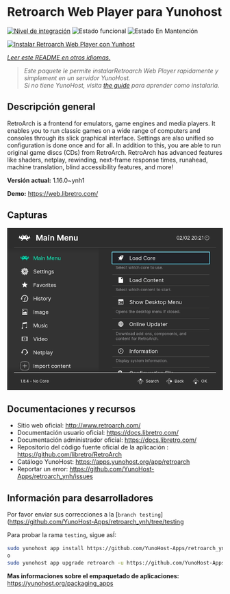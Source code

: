 <!--
Este archivo README esta generado automaticamente<https://github.com/YunoHost/apps/tree/master/tools/readme_generator>
No se debe editar a mano.
-->

# Retroarch Web Player para Yunohost

[![Nivel de integración](https://dash.yunohost.org/integration/retroarch.svg)](https://dash.yunohost.org/appci/app/retroarch) ![Estado funcional](https://ci-apps.yunohost.org/ci/badges/retroarch.status.svg) ![Estado En Mantención](https://ci-apps.yunohost.org/ci/badges/retroarch.maintain.svg)

[![Instalar Retroarch Web Player con Yunhost](https://install-app.yunohost.org/install-with-yunohost.svg)](https://install-app.yunohost.org/?app=retroarch)

*[Leer este README en otros idiomas.](./ALL_README.md)*

> *Este paquete le permite instalarRetroarch Web Player rapidamente y simplement en un servidor YunoHost.*  
> *Si no tiene YunoHost, visita [the guide](https://yunohost.org/install) para aprender como instalarla.*

## Descripción general

RetroArch is a frontend for emulators, game engines and media players.
It enables you to run classic games on a wide range of computers and consoles through its slick graphical interface. Settings are also unified so configuration is done once and for all.
In addition to this, you are able to run original game discs (CDs) from RetroArch.
RetroArch has advanced features like shaders, netplay, rewinding, next-frame response times, runahead, machine translation, blind accessibility features, and more!


**Versión actual:** 1.16.0~ynh1

**Demo:** <https://web.libretro.com/>

## Capturas

![Captura de Retroarch Web Player](./doc/screenshots/ozone-main-menu.jpg)

## Documentaciones y recursos

- Sitio web oficial: <http://www.retroarch.com/>
- Documentación usuario oficial: <https://docs.libretro.com/>
- Documentación administrador oficial: <https://docs.libretro.com/>
- Repositorio del código fuente oficial de la aplicación : <https://github.com/libretro/RetroArch>
- Catálogo YunoHost: <https://apps.yunohost.org/app/retroarch>
- Reportar un error: <https://github.com/YunoHost-Apps/retroarch_ynh/issues>

## Información para desarrolladores

Por favor enviar sus correcciones a la [`branch testing`](https://github.com/YunoHost-Apps/retroarch_ynh/tree/testing

Para probar la rama `testing`, sigue asÍ:

```bash
sudo yunohost app install https://github.com/YunoHost-Apps/retroarch_ynh/tree/testing --debug
o
sudo yunohost app upgrade retroarch -u https://github.com/YunoHost-Apps/retroarch_ynh/tree/testing --debug
```

**Mas informaciones sobre el empaquetado de aplicaciones:** <https://yunohost.org/packaging_apps>
